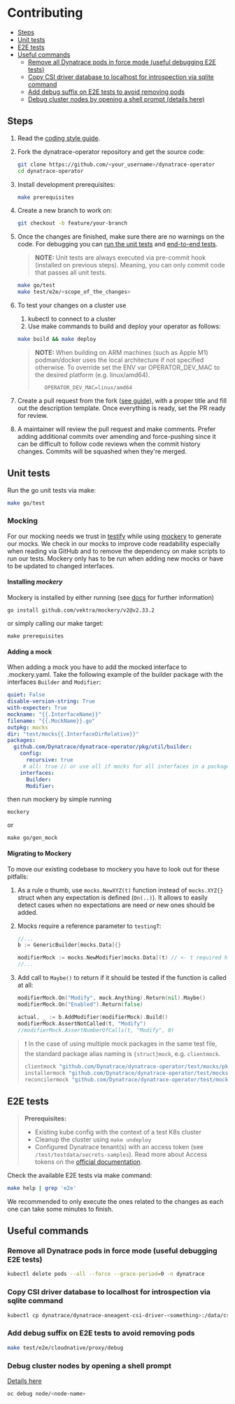 # Contributing

- [Steps](#steps)
- [Unit tests](#unit-tests)
- [E2E tests](#e2e-tests)
- [Useful commands](#useful-commands)
  - [Remove all Dynatrace pods in force mode (useful debugging E2E tests)](#remove-all-dynatrace-pods-in-force-mode-useful-debugging-e2e-tests)
  - [Copy CSI driver database to localhost for introspection via sqlite command](#copy-csi-driver-database-to-localhost-for-introspection-via-sqlite-command)
  - [Add debug suffix on E2E tests to avoid removing pods](#add-debug-suffix-on-e2e-tests-to-avoid-removing-pods)
  - [Debug cluster nodes by opening a shell prompt (details here)](#debug-cluster-nodes-by-opening-a-shell-prompt)

## Steps

1. Read the [coding style guide](doc/coding-style-guide.md).

2. Fork the dynatrace-operator repository and get the source code:

    ```sh
    git clone https://github.com/<your_username>/dynatrace-operator
    cd dynatrace-operator
    ```

3. Install development prerequisites:

   ```sh
   make prerequisites
   ```

4. Create a new branch to work on:

   ```sh
   git checkout -b feature/your-branch
   ```

5. Once the changes are finished, make sure there are no warnings on the code. For debugging you can [run the unit tests](#unit-tests) and [end-to-end tests](#e2e-tests).

    > **NOTE:**
    > Unit tests are always executed via pre-commit hook (installed on previous steps). Meaning, you can only commit code that passes all unit tests.

    ```sh
    make go/test
    make test/e2e/<scope_of_the_changes>
    ```

6. To test your changes on a cluster use

    1. kubectl to connect to a cluster
    2. Use make commands to build and deploy your operator as follows:

    ```sh
    make build && make deploy
    ```

    >**NOTE:**
    > When building on ARM machines (such as Apple M1) podman/docker uses the local architecture if not specified otherwise.
    > To override set the ENV var OPERATOR_DEV_MAC to the desired platform (e.g. linux/amd64).
    >
    > ```shell
    >    OPERATOR_DEV_MAC=linux/amd64
    > ```

7. Create a pull request from the fork ([see guide](https://help.github.com/articles/creating-a-pull-request-from-a-fork/)), with a proper title and fill out the description template. Once everything is ready, set the PR ready for review.

8. A maintainer will review the pull request and make comments. Prefer adding additional commits over amending and force-pushing since it can be difficult to follow code reviews when the commit history changes. Commits will be squashed when they're merged.

## Unit tests

Run the go unit tests via make:

```sh
make go/test
```

### Mocking

For our mocking needs we trust in [testify](https://github.com/stretchr/testify) while using [mockery](https://github.com/vektra/mockery) to generate our mocks.
We check in our mocks to improve code readability especially when reading via GitHub and to remove the dependency on make scripts to run our tests.
Mockery only has to be run when adding new mocks or have to be updated to changed interfaces.

#### Installing _mockery_

Mockery is installed by either running (see [docs](https://vektra.github.io/mockery/latest/installation/#go-install) for further information)

```shell
go install github.com/vektra/mockery/v2@v2.33.2
```

or simply calling our make target:

```shell
make prerequisites
```

#### Adding a mock

When adding a mock you have to add the mocked interface to .mockery.yaml.
Take the following example of the builder package with the interfaces `Builder` and `Modifier`:

```yaml
quiet: False
disable-version-string: True
with-expecter: True
mockname: "{{.InterfaceName}}"
filename: "{{.MockName}}.go"
outpkg: mocks
dir: "test/mocks{{.InterfaceDirRelative}}"
packages:
  github.com/Dynatrace/dynatrace-operator/pkg/util/builder:
    config:
      recursive: true
     # all: true // or use all if mocks for all interfaces in a package/dir should be created
    interfaces:
      Builder:
      Modifier:
```

then run mockery by simple running

```shell
mockery
```

or

```shell
make go/gen_mock
```

#### Migrating to Mockery

To move our existing codebase to mockery you have to look out for these pitfalls:

1. As a rule o thumb, use `mocks.NewXYZ(t)` function instead of `mocks.XYZ{}` struct when any expectation is defined (`On(..)`). It allows to easily detect cases when no expectations are need or new ones should be added.

2. Mocks require a reference parameter to `testingT`:

   ```go
   //...
   b := GenericBuilder[mocks.Data]{}

   modifierMock := mocks.NewModifier[mocks.Data](t) // <- t required here
   //...
   ```

3. Add call to `Maybe()` to return if it should be tested if the function is called at all:

    ```go
    modifierMock.On("Modify", mock.Anything).Return(nil).Maybe()
    modifierMock.On("Enabled").Return(false)

    actual, _ := b.AddModifier(modifierMock).Build()
    modifierMock.AssertNotCalled(t, "Modify")
    //modifierMock.AssertNumberOfCalls(t, "Modify", 0)
   ```

  > ❗ In the case of using multiple mock packages in the same test file, the standard package alias naming is `{struct}mock`, e.g. `clientmock`.
  >
  > ```go
  > clientmock "github.com/Dynatrace/dynatrace-operator/test/mocks/pkg/clients/dynatrace"
  > installermock "github.com/Dynatrace/dynatrace-operator/test/mocks/pkg/injection/codemodule/installer"
  > reconcilermock "github.com/Dynatrace/dynatrace-operator/test/mocks/sigs.k8s.io/controller-runtime/pkg/reconcile"
  > ```

## E2E tests

> **Prerequisites:**
>
> - Existing kube config with the context of a test K8s cluster
> - Cleanup the cluster using `make undeploy`
> - Configured Dynatrace tenant(s) with an access token (see `/test/testdata/secrets-samples`). Read more about Access tokens on the [official documentation](https://www.dynatrace.com/support/help/manage/access-control/access-tokens).

Check the available E2E tests via make command:

```sh
make help | grep 'e2e'
```

We recommended to only execute the ones related to the changes as each one can take some minutes to finish.

## Useful commands

### Remove all Dynatrace pods in force mode (useful debugging E2E tests)

```sh
kubectl delete pods --all --force --grace-period=0 -n dynatrace
```

### Copy CSI driver database to localhost for introspection via sqlite command

```sh
kubectl cp dynatrace/dynatrace-oneagent-csi-driver-<something>:/data/csi.db csi.sqlite
```

### Add debug suffix on E2E tests to avoid removing pods

```sh
make test/e2e/cloudnative/proxy/debug
```

### Debug cluster nodes by opening a shell prompt

[Details here](https://www.psaggu.com/upstream-contribution/2021/05/04/notes.html)

```sh
oc debug node/<node-name>
```

